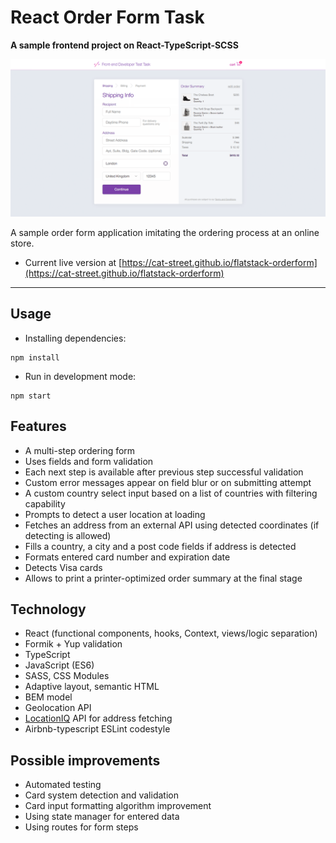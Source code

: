 # React Order Form Task
**A sample frontend project on React-TypeScript-SCSS**

![React Order Form Task](./orderform_gh.png)

A sample order form application imitating the ordering process at an online store.

* Current live version at [https://cat-street.github.io/flatstack-orderform](https://cat-street.github.io/flatstack-orderform)

---

## Usage
* Installing dependencies:
```
npm install
```
* Run in development mode:
```
npm start
```

## Features

* A multi-step ordering form
* Uses fields and form validation
* Each next step is available after previous step successful validation
* Custom error messages appear on field blur or on submitting attempt
* A custom country select input based on a list of countries with filtering capability
* Prompts to detect a user location at loading
* Fetches an address from an external API using detected coordinates (if detecting is allowed)
* Fills a country, a city and a post code fields if address is detected
* Formats entered card number and expiration date
* Detects Visa cards
* Allows to print a printer-optimized order summary at the final stage

## Technology

* React (functional components, hooks, Context, views/logic separation)
* Formik + Yup validation
* TypeScript
* JavaScript (ES6)
* SASS, CSS Modules
* Adaptive layout, semantic HTML
* BEM model
* Geolocation API
* [LocationIQ](https://locationiq.com/) API for address fetching
* Airbnb-typescript ESLint codestyle

## Possible improvements
* Automated testing
* Card system detection and validation
* Card input formatting algorithm improvement
* Using state manager for entered data
* Using routes for form steps
